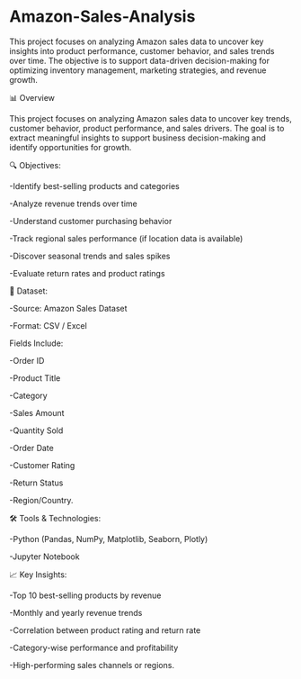 # Amazon-Sales-Analysis
This project focuses on analyzing Amazon sales data to uncover key insights into product performance, customer behavior, and sales trends over time. The objective is to support data-driven decision-making for optimizing inventory management, marketing strategies, and revenue growth.

📊 Overview

This project focuses on analyzing Amazon sales data to uncover key trends, customer behavior, product performance, and sales drivers. The goal is to extract meaningful insights to support business decision-making and identify opportunities for growth.

🔍 Objectives:

-Identify best-selling products and categories

-Analyze revenue trends over time

-Understand customer purchasing behavior

-Track regional sales performance (if location data is available)

-Discover seasonal trends and sales spikes

-Evaluate return rates and product ratings

📁 Dataset:

-Source: Amazon Sales Dataset

-Format: CSV / Excel

Fields Include:

-Order ID

-Product Title

-Category

-Sales Amount

-Quantity Sold

-Order Date

-Customer Rating

-Return Status

-Region/Country.

🛠️ Tools & Technologies:

-Python (Pandas, NumPy, Matplotlib, Seaborn, Plotly)

-Jupyter Notebook

📈 Key Insights:

-Top 10 best-selling products by revenue

-Monthly and yearly revenue trends

-Correlation between product rating and return rate

-Category-wise performance and profitability

-High-performing sales channels or regions.
